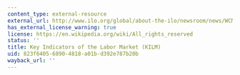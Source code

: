 ```yaml
---
content_type: external-resource
external_url: http://www.ilo.org/global/about-the-ilo/newsroom/news/WCMS_423596/lang--en/index.htm
has_external_license_warning: true
license: https://en.wikipedia.org/wiki/All_rights_reserved
status: ''
title: Key Indicators of the Labor Market (KILM)
uid: 823f6405-6890-4818-a01b-d392e787b20b
wayback_url: ''
---
```


